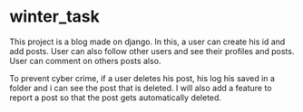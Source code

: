 # winter_task
This project is a blog made on django. In this, a user can create his id and add posts. User can also follow
other users and see their profiles and posts. User can comment on others posts also.

To prevent cyber crime, if a user deletes his post, his log his saved in a folder and i can see the post that is deleted.
I will also add a feature to report a post so that the post gets automatically deleted.

